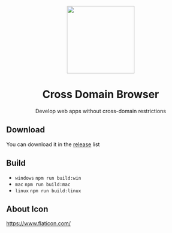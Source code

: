 <p align="center">
  <img style="width: 180px" src="https://github.com/Jon-Millent/cross-domain-browser/assets/17584565/a10d1ded-0c0c-4e76-b4b1-ea3c7c1481c2">  
</p>
<h1 align="center">
  Cross Domain Browser
</h1>
<p align="center">
  Develop web apps without cross-domain restrictions
</p>

## Download
You can download it in the [release](https://github.com/Jon-Millent/cross-domain-browser/releases)  list


## Build
* `windows` `npm run build:win`
* `mac` `npm run build:mac`
* `linux` `npm run build:linux`

## About Icon
https://www.flaticon.com/
